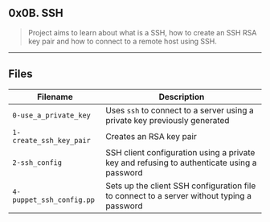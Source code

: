 ## 0x0B. SSH

> Project aims to learn about what is a SSH, how to create an SSH RSA key pair and how to connect to a remote host using SSH.

---

## Files

| Filename                 | Description                                                                                |
| ------------------------ | ------------------------------------------------------------------------------------------ |
| `0-use_a_private_key`    | Uses `ssh` to connect to a server using a private key previously generated                 |
| `1-create_ssh_key_pair`  | Creates an RSA key pair                                                                    |
| `2-ssh_config`           | SSH client configuration using a private key and refusing to authenticate using a password |
| `4-puppet_ssh_config.pp` | Sets up the client SSH configuration file to connect to a server without typing a password |

